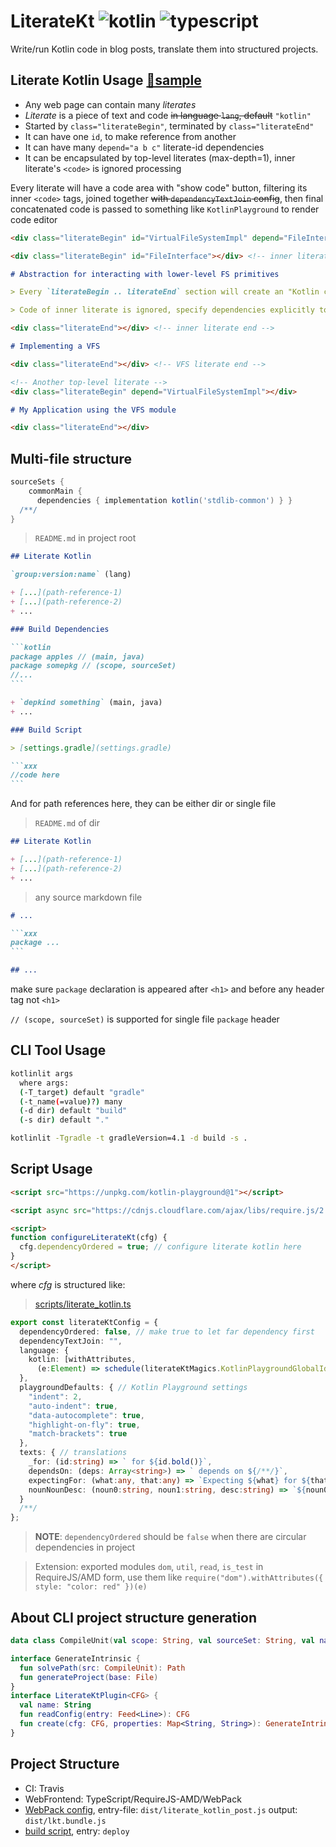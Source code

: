# LiterateKt ![kotlin] ![typescript]
[kotlin]: https://img.shields.io/badge/Kotlin-1.3_Mostly_JVM-orange?logo=Kotlin&style=flat-square
[typescript]: https://img.shields.io/badge/TypeScript-3.7-blue?logo=TypeScript&style=flat-square

Write/run Kotlin code in blog posts, translate them into structured projects.

## Literate Kotlin Usage [📘sample](https://duangsuse-valid-projects.github.io/LiterateKt/example-kotlin-parser)

+ Any web page can contain many _literates_
+ _Literate_ is a piece of text and code ~~in language `lang`, default~~ `"kotlin"`
+ Started by `class="literateBegin"`, terminated by `class="literateEnd"`
+ It can have one `id`, to make reference from another
+ It can have many `depend="a b c"` literate-id dependencies
+ It can be encapsulated by top-level literates (max-depth=1),
inner literate's `<code>` is ignored processing

Every literate will have a code area with "show code" button,
filtering its inner `<code>` tags, joined together ~~with `dependencyTextJoin` config~~,
then final concatenated code is passed to something like `KotlinPlayground` to render code editor

```markdown
<div class="literateBegin" id="VirtualFileSystemImpl" depend="FileInterface"></div>

<div class="literateBegin" id="FileInterface"></div> <!-- inner literate -->

# Abstraction for interacting with lower-level FS primitives

> Every `literateBegin .. literateEnd` section will create an "Kotlin code" area

> Code of inner literate is ignored, specify dependencies explicitly to create reference between every literate blocks

<div class="literateEnd"></div> <!-- inner literate end -->

# Implementing a VFS

<div class="literateEnd"></div> <!-- VFS literate end -->

<!-- Another top-level literate -->
<div class="literateBegin" depend="VirtualFileSystemImpl"></div>

# My Application using the VFS module

<div class="literateEnd"></div>
```

## Multi-file structure

```groovy
sourceSets {
    commonMain {
      dependencies { implementation kotlin('stdlib-common') } }
  /**/
}
```

> `README.md` in project root

~~~markdown
## Literate Kotlin

`group:version:name` (lang)

+ [...](path-reference-1)
+ [...](path-reference-2)
+ ...

### Build Dependencies

```kotlin
package apples // (main, java)
package somepkg // (scope, sourceSet)
//...
```

+ `depkind something` (main, java)
+ ...

### Build Script 

> [settings.gradle](settings.gradle)

```xxx
//code here
```
~~~

And for path references here, they can be either dir or single file

> `README.md` of dir

```markdown
## Literate Kotlin

+ [...](path-reference-1)
+ [...](path-reference-2)
+ ...
```

> any source markdown file

~~~markdown
# ...

```xxx
package ...
```

## ...
~~~

make sure `package` declaration is appeared after `<h1>` and before any header tag not `<h1>`

`// (scope, sourceSet)` is supported for single file `package` header

## CLI Tool Usage

```bash
kotlinlit args
  where args:
  (-T_target) default "gradle"
  (-t_name(=value)?) many
  (-d dir) default "build"
  (-s dir) default "."
```

```bash
kotlinlit -Tgradle -t gradleVersion=4.1 -d build -s .
```

## Script Usage

```html
<script src="https://unpkg.com/kotlin-playground@1"></script>

<script async src="https://cdnjs.cloudflare.com/ajax/libs/require.js/2.3.6/require.js" data-main="https://duangsuse-valid-projects.github.io/LiterateKt/lkt.bundle.js"></script>

<script>
function configureLiterateKt(cfg) {
  cfg.dependencyOrdered = true; // configure literate kotlin here
}
</script>
```

where _cfg_ is structured like:

> [scripts/literate_kotlin.ts](scripts/literate_kotlin.ts#L12)

```typescript
export const literateKtConfig = {
  dependencyOrdered: false, // make true to let far dependency first
  dependencyTextJoin: "",
  language: {
    kotlin: [withAttributes,
      (e:Element) => schedule(literateKtMagics.KotlinPlaygroundGlobalId, e)]
  },
  playgroundDefaults: { // Kotlin Playground settings
    "indent": 2,
    "auto-indent": true,
    "data-autocomplete": true,
    "highlight-on-fly": true,
    "match-brackets": true
  },
  texts: { // translations
    _for: (id:string) => ` for ${id.bold()}`,
    dependsOn: (deps: Array<string>) => ` depends on ${/**/}`,
    expectingFor: (what:any, that:any) => `Expecting ${what} for ${that}`,
    nounNounDesc: (noun0:string, noun1:string, desc:string) => `${noun0} ${noun1}${desc}`
  }
  /**/
};
```

> __NOTE__: `dependencyOrdered` should be `false` when there are circular dependencies in project

> Extension: exported modules `dom`, `util`, `read`, `is_test` in RequireJS/AMD form,
> use them like `require("dom").withAttributes({ style: "color: red" })(e)`

## About CLI project structure generation

```kotlin
data class CompileUnit(val scope: String, val sourceSet: String, val name: String) 

interface GenerateIntrinsic {
  fun solvePath(src: CompileUnit): Path
  fun generateProject(base: File)
}
interface LiterateKtPlugin<CFG> {
  val name: String
  fun readConfig(entry: Feed<Line>): CFG
  fun create(cfg: CFG, properties: Map<String, String>): GenerateIntrinsic
}
```

## Project Structure

+ CI: Travis
+ WebFrontend: TypeScript/RequireJS-AMD/WebPack
+ [WebPack config](scripts/webpack.config.js), entry-file: `dist/literate_kotlin_post.js` output: `dist/lkt.bundle.js`
+ [build script](scripts/make.sh), entry: `deploy`
